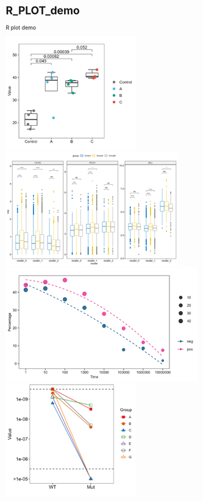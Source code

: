 # R_PLOT_demo
 R plot demo

[<img src="./1_boxplot/1_1/1_1_boxplot_stat_plot.png" height="300">](./1_boxplot/1_1/)
[<img src="./1_boxplot/1_2/1_2_boxplot_stat_plot.png" height="300">](./1_boxplot/1_2/)
[<img src="./2_geom_smooth/2_1/2_1_geom_smooth_lm_plot.png" height="300">](./2_geom_smooth/2_1)
[<img src="./3_geom_line/3_1/3_1_geom_line_plot.png" height="300">](./3_geom_line/3_1/)

